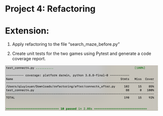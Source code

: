 # Project 4: Refactoring


# Extension:

1. Apply refactoring to the file “search_maze_before.py”


2. Create unit tests for the two games using Pytest and generate a code coverage report.

![test coverage for connect4](test_cov_connect4.png)
